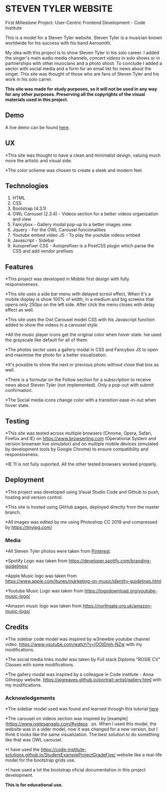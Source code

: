 # STEVEN TYLER WEBSITE
First Millestone Project: User-Centric Frontend Development - Code Institute 

This is a model for a Steven Tyler website. Steven Tyler is a musician known worldwide for his success with his band Aerosmith.

My idea with this project is to show Steven Tyler in his solo career. I added the singer's main audio media channels, concert videos in solo shows or in partnerships with other musicians and a photo shoot. To conclude I added a sector with social media and a form for an email list for news about the singer.
This site was thought of those who are fans of Steven Tyler and his work in his solo carrer. 

**This site was made for study purposes, so it will not be used in any way for any other purposes. Preserving all the copyrights of the visual materials used in this project.**


## Demo
A live demo can be found [here](https://rodrigoneumann.github.io/First-milestone-project/).


## UX
*This site was thought to have a clean and minimalist design, valuing much more the artistic and visual side.

*The color scheme was chosen to create a sleek and modern feel. 


## Technologies
1. HTML
2. CSS
3. Bootstrap (4.3.1)
4. OWL Carousel (2.3.4) - Videos section for a better videos organization and view
5. Fancybox - Gallery modal pop-up to a better images view
6. Jquery - For the OWL Carousel funcionalities
7. Youtube embed video JS - To play the youtube videos embed
8. Javascript - Sidebar
9. Autoprefixer CSS - Autoprefixer is a PostCSS plugin which parse the CSS and add vendor prefixes


## Features
*This project was developed in Mobile first design with fully responsiveness.

*This site uses a side bar menu with delayed scrool effect, When it's a mobile display is show 100% of width, in a medium and big screens that opens only 250px on the left side. After click the menu closes with delay effect as well.

*This site uses the Owl Carousel model CSS with his Javascript function added to show the videos in a carousel style.

*All the music player icons get the original color when hover state. Ive used the grayscale like default for all of them.

*The photos sector uses a gallery modal in CSS and Fancybox JS to open and maximise the photo for a better visualization.

*It's possible to show the next or previous photo without close that box as well.   

*There is a formular on the Follow section for a subscription to receive news about Steven Tyler (not implemented). Only a pop-out with submit confirmation.

*The Social media icons change color with a transition ease-in-out when hover state.

## Testing
*This site was tested across multiple browsers (Chrome, Opera, Safari, Firefox and IE) on https://www.browserling.com (Operational System and version brownser live simulator) and on multiple mobile devices (emulated by development tools by Google Chrome) to ensure compatibility and responsiveness.

*IE 11 is not fully suported. All the other tested browsers worked properly.


## Deployment
*This project was developed using Visual Studio Code and Github to push, hosting and version control.

*This site is hosted using GitHub pages, deployed directly from the master branch.

*All images was edited by me using Photoshop CC 2019 and compressed by https://tinyjpg.com/


### Media
*All Steven Tyler photos were taken from [Pinterest](https://www.pinterest.co.uk/search/pins/?q=steven%20tyler&rs=typed&term_meta[]=steven%7Ctyped&term_meta[]=tyler%7Ctyped).

*Spotify Logo was taken from https://developer.spotify.com/branding-guidelines/

*Apple Music logo was taken from https://www.apple.com/itunes/marketing-on-music/identity-guidelines.html

*Youtube Music Logo was taken from https://logodownload.org/youtube-music-logo/

*Amazon music logo was taken from https://northgate.org.uk/amazon-music-logo/


## Credits
*The sidebar code model was inspired by w3newbie youtube channel video. https://www.youtube.com/watch?v=IOOtDmh-NZw with my modifications. 

*The social media links model was taken by Full stack Diploma "ROSIE CV" Classes with some modifications.

*The gallery modal was inspired by a colleague in Code institute - Anna Gilhespy website. https://ajgreaves.github.io/portrait-artist/gallery.html with my modifications.


### Acknowledgements
*The sidebar model used was found and learned through this tutorial [here](https://www.youtube.com/watch?v=IOOtDmh-NZw)

*The carousel on videos section was inspired by [example](https://www.ivetesangalo.com/#videos . ps. When I used this model, the website was in a older model, now it was changed for a new version, but I think it looks like the same visualization.
The best solution to do something like that was OWL carousel.

*I have used the https://code-institute-solutions.github.io/StudentExampleProjectGradeFive/ website like a real-life model for the bootstrap grids use. 

*I have used a lot the bootstrap oficial documentation in this project development. 

**This is for educational use.** 
